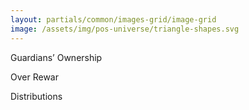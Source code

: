 ```yaml
---
layout: partials/common/images-grid/image-grid
image: /assets/img/pos-universe/triangle-shapes.svg
---
```


Guardians’ Ownership

Over Rewar

Distributions
